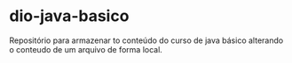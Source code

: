 # dio-java-basico
Repositório para armazenar to conteúdo do curso de java básico
alterando o conteudo de um arquivo de forma local.